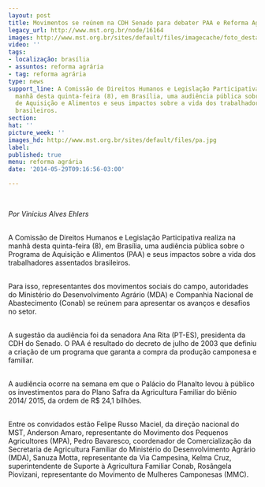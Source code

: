 ```yaml
---
layout: post
title: Movimentos se reúnem na CDH Senado para debater PAA e Reforma Agrária
legacy_url: http://www.mst.org.br/node/16164
images: http://www.mst.org.br/sites/default/files/imagecache/foto_destaque/pa.jpg
video: ''
tags:
- localização: brasília
- assuntos: reforma agrária
- tag: reforma agrária
type: news
support_line: A Comissão de Direitos Humanos e Legislação Participativa realiza na
  manhã desta quinta-feira (8), em Brasília, uma audiência pública sobre o Programa
  de Aquisição e Alimentos e seus impactos sobre a vida dos trabalhadores assentados
  brasileiros.
section: 
hat: ''
picture_week: ''
images_hd: http://www.mst.org.br/sites/default/files/pa.jpg
label: 
published: true
menu: reforma agrária
date: '2014-05-29T09:16:56-03:00'

---
```

<p>&nbsp;</p><p><em>Por&nbsp;Vinicius Alves Ehlers</em></p><p><br>A Comissão de Direitos Humanos e Legislação Participativa realiza na manhã desta quinta-feira (8), em Brasília, uma audiência pública sobre o Programa de Aquisição e Alimentos (PAA) e seus impactos sobre a vida dos trabalhadores assentados brasileiros.&nbsp;</p><p><br>Para isso, representantes dos movimentos sociais do campo, autoridades do Ministério do Desenvolvimento Agrário (MDA) e Companhia Nacional de Abastecimento (Conab) se reúnem para apresentar os avanços e desafios no setor.</p><p><br>A sugestão da audiência foi da senadora Ana Rita (PT-ES), presidenta da CDH do Senado. O PAA é resultado do decreto de julho de 2003 que definiu a criação de um programa que garanta a compra da produção camponesa e familiar.&nbsp;</p><p><br>A audiência ocorre na semana em que o Palácio do Planalto levou à público os investimentos para do Plano Safra da Agricultura Familiar do biênio 2014/ 2015, da ordem de R$ 24,1 bilhões.</p><p><br>Entre os convidados estão Felipe Russo Maciel, da direção nacional do MST, Anderson Amaro, representante do Movimento dos Pequenos Agricultores (MPA), Pedro Bavaresco, coordenador de Comercialização da Secretaria de Agricultura Familiar do Ministério do Desenvolvimento Agrário (MDA), Sanuza Motta, representante da Via Campesina, Kelma Cruz, superintendente de Suporte à Agricultura Familiar Conab, Rosângela Piovizani, representante do Movimento de Mulheres Camponesas (MMC).</p><div>&nbsp;</div>
